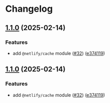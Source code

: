 # Changelog

## [1.1.0](https://github.com/netlify/primitives/compare/cache-v1.0.0...cache@v1.1.0) (2025-02-14)


### Features

* add `@netlify/cache` module ([#32](https://github.com/netlify/primitives/issues/32)) ([e374119](https://github.com/netlify/primitives/commit/e3741190472af28a5bdcdd2e3aa6067b141cd7b5))

## [1.1.0](https://github.com/netlify/primitives/compare/cache-v1.0.0...cache@v1.1.0) (2025-02-14)


### Features

* add `@netlify/cache` module ([#32](https://github.com/netlify/primitives/issues/32)) ([e374119](https://github.com/netlify/primitives/commit/e3741190472af28a5bdcdd2e3aa6067b141cd7b5))

